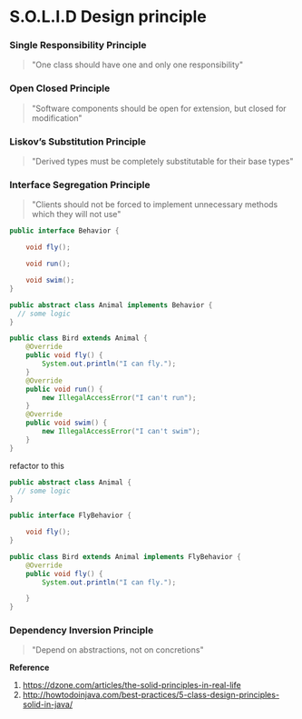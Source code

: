 # S.O.L.I.D Design principle

### Single Responsibility Principle

> "One class should have one and only one responsibility"

### Open Closed Principle

> "Software components should be open for extension, but closed for modification"

### Liskov’s Substitution Principle

> "Derived types must be completely substitutable for their base types"

### Interface Segregation Principle

> "Clients should not be forced to implement unnecessary methods which they will not use"

```java
public interface Behavior {

    void fly();

    void run();

    void swim();
}
```

```java
public abstract class Animal implements Behavior {
  // some logic
}
```

```java
public class Bird extends Animal {
    @Override
    public void fly() {
        System.out.println("I can fly.");
    }
    @Override
    public void run() {
        new IllegalAccessError("I can't run");
    }
    @Override
    public void swim() {
        new IllegalAccessError("I can't swim");
    }
}
```

refactor to this
```java
public abstract class Animal {
  // some logic
}
```

```java
public interface FlyBehavior {

    void fly();
}
```

```java
public class Bird extends Animal implements FlyBehavior {
    @Override
    public void fly() {
        System.out.println("I can fly.");

    }
}
```

### Dependency Inversion Principle

> "Depend on abstractions, not on concretions"


**Reference**

1. https://dzone.com/articles/the-solid-principles-in-real-life
2. http://howtodoinjava.com/best-practices/5-class-design-principles-solid-in-java/

